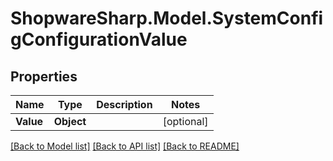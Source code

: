 # ShopwareSharp.Model.SystemConfigConfigurationValue

## Properties

Name | Type | Description | Notes
------------ | ------------- | ------------- | -------------
**Value** | **Object** |  | [optional] 

[[Back to Model list]](../../README.md#documentation-for-models) [[Back to API list]](../../README.md#documentation-for-api-endpoints) [[Back to README]](../../README.md)

